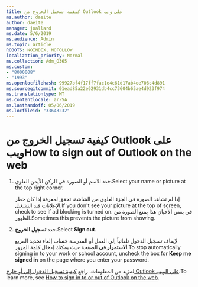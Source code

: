```yaml
---
title: كيفية تسجيل الخروج من Outlook على ويب
ms.author: daeite
author: daeite
manager: joallard
ms.date: 5/6/2019
ms.audience: Admin
ms.topic: article
ROBOTS: NOINDEX, NOFOLLOW
localization_priority: Normal
ms.collection: Adm_O365
ms.custom:
- "8000008"
- "1993"
ms.openlocfilehash: 99927bf4f17ff7fac1e4c61d17ab4ee706c4d891
ms.sourcegitcommit: 01ead85a22e62931db4cc73604b65ae4d923f974
ms.translationtype: MT
ms.contentlocale: ar-SA
ms.lasthandoff: 05/06/2019
ms.locfileid: "33643232"
---
```

# <a name="how-to-sign-out-of-outlook-on-the-web"></a><span data-ttu-id="23506-102">كيفية تسجيل الخروج من Outlook على ويب</span><span class="sxs-lookup"><span data-stu-id="23506-102">How to sign out of Outlook on the web</span></span>

1. <span data-ttu-id="23506-103">حدد الاسم أو الصورة في الركن الأيمن العلوي.</span><span class="sxs-lookup"><span data-stu-id="23506-103">Select your name or picture at the top right corner.</span></span>
    
    <span data-ttu-id="23506-104">إذا لم تشاهد الصورة في الجزء العلوي من الشاشة، تحقق لمعرفة إذا كان حظر الإعلانات قيد التشغيل.</span><span class="sxs-lookup"><span data-stu-id="23506-104">If you don't see your picture at the top of screen, check to see if ad blocking is turned on.</span></span> <span data-ttu-id="23506-105">في بعض الأحيان هذا يمنع الصورة من الظهور.</span><span class="sxs-lookup"><span data-stu-id="23506-105">Sometimes this prevents the picture from showing.</span></span>
    
2. <span data-ttu-id="23506-106">حدد **تسجيل الخروج**.</span><span class="sxs-lookup"><span data-stu-id="23506-106">Select **Sign out**.</span></span> 
    
    <span data-ttu-id="23506-107">لإيقاف تسجيل الدخول تلقائياً إلى العمل أو المدرسة حساب إلغاء تحديد المربع **الاستمرار في** الصفحة حيث يمكنك إدخال كلمة المرور.</span><span class="sxs-lookup"><span data-stu-id="23506-107">To stop automatically signing in to your work or school account, uncheck the box for **Keep me signed in** on the page where you enter your password.</span></span> 
    
<span data-ttu-id="23506-108">لمزيد من المعلومات، راجع [كيفية تسجيل الدخول إلى أو خارج Outlook على الويب](https://support.office.com/article/763fab4d-0138-4814-b450-37fc286bcb79).</span><span class="sxs-lookup"><span data-stu-id="23506-108">To learn more, see [How to sign in to or out of Outlook on the web](https://support.office.com/article/763fab4d-0138-4814-b450-37fc286bcb79).</span></span>